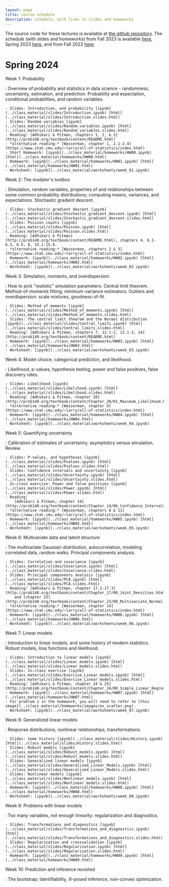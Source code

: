 ```yaml
---
layout: page
title: course schedule
description: schedule, with links to slides and homeworks
---
```


The source code for these lectures is available at
[the github repository](https://github.com/UOdsci/dsci345/).
The schedule (with slides and homeworks) from
Fall 2023 is available [here](fall_2023_schedule.html),
Spring 2023 [here](spring_2023_schedule.html),
and from Fall 2022 [here](fall_2022_schedule.html).

# Spring 2024

Week 1: Probability

: Overview of probability and statistics in data science -
    randomness, uncertainty, estimation, and prediction.
    Probability and expectation, conditional probabilities,
    and random variables.

    - Slides: Introduction, and probability [ipynb](../class_material/slides/Introduction.ipynb) [html](../class_material/slides/Introduction.slides.html)
    - Slides: Random variables [ipynb](../class_material/slides/Random_variables.ipynb) [html](../class_material/slides/Random_variables.slides.html)
    - Reading: [Adhikari & Pitman, chapters 1, 2, & 3](http://prob140.org/textbook/content/README.html)
    - *alternative reading:* [Wasserman, chapter 1, 2.1-2.4](https://www.stat.cmu.edu/~larry/all-of-statistics/index.html)
    - Short Homework: [ipynb](../class_material/homeworks/HW00.ipynb) [html](../class_material/homeworks/HW00.html)
    - Homework: [ipynb](../class_material/homeworks/HW01.ipynb) [html](../class_material/homeworks/HW01.html)
    - Worksheet: [ipynb](../class_material/worksheets/week_01.ipynb)

Week 2: The modeler's toolbox

: Simulation, random variables, properties of and relationships between
    some common probability distributions; computing means,
    variances, and expectations. Stochastic gradient descent.

    - Slides: Stochastic gradient descent [ipynb](../class_material/slides/Stochastic_gradient_descent.ipynb) [html](../class_material/slides/Stochastic_gradient_descent.slides.html)
    - Slides: Poisson counts [ipynb](../class_material/slides/Poisson.ipynb) [html](../class_material/slides/Poisson.slides.html)
    - Reading: [Adhikari & Pitman](http://prob140.org/textbook/content/README.html), chapters 4, 6.1-6.3, 6.5, 8, 15.1-15.4.
    - *alternative reading:* [Wasserman, chapters 2 & 3](https://www.stat.cmu.edu/~larry/all-of-statistics/index.html)
    - Homework: [ipynb](../class_material/homeworks/HW02.ipynb) [html](../class_material/homeworks/HW02.html)
    - Worksheet: [ipynb](../class_material/worksheets/week_02.ipynb)


Week 3: Simulation, moments, and overdispersion.

: How to pick "realistic" simulation parameters.
    Central limit theorem.
    Method-of-moments fitting; minimum-variance estimators.
    Outliers and overdispersion: scale mixtures, goodness-of-fit.

    - Slides: Method of moments [ipynb](../class_material/slides/Method_of_moments.ipynb) [html](../class_material/slides/Method_of_moments.slides.html)
    - Slides: The central limit theorem and the Normal distribution [ipynb](../class_material/slides/Central_limits.ipynb) [html](../class_material/slides/Central_limits.slides.html)
    - Reading: [Adhikari & Pitman, chapters 7, 12.1-2, 13.1-3, 14](http://prob140.org/textbook/content/README.html)
    - Homework: [ipynb](../class_material/homeworks/HW03.ipynb) [html](../class_material/homeworks/HW03.html)
    - Worksheet: [ipynb](../class_material/worksheets/week_03.ipynb)


Week 4: Model choice, categorical prediction, and likelihood.

: Likelihood, p-values, hypothesis testing, power and false positives,
    false discovery rates.

    - Slides: Likelihood [ipynb](../class_material/slides/Likelihood.ipynb) [html](../class_material/slides/Likelihood.slides.html)
    - Reading: [Adhikari & Pitman, chapter 20](http://prob140.org/textbook/content/Chapter_20/01_Maximum_Likelihood.html)
    - *alternative reading:* [Wasserman, chapter 9](https://www.stat.cmu.edu/~larry/all-of-statistics/index.html)
    - Homework: [ipynb](../class_material/homeworks/HW04.ipynb) [html](../class_material/homeworks/HW04.html)
    - Worksheet: [ipynb](../class_material/worksheets/week_04.ipynb)


Week 5: Quantifying uncertainty

: Calibration of estimates of uncertainty;
    asymptotics versus simulation. Review.

    - Slides: P-values, and hypotheses [ipynb](../class_material/slides/Pvalues.ipynb) [html](../class_material/slides/Pvalues.slides.html)
    - Slides: Confidence intervals and uncertainty [ipynb](../class_material/slides/Uncertainty.ipynb) [html](../class_material/slides/Uncertainty.slides.html)
    - In-class exercise: Power and false positives [ipynb](../class_material/slides/Power.ipynb) [html](../class_material/slides/Power.slides.html)
    - Reading:
        [Adhikari & Pitman, chapter 14](http://prob140.org/textbook/content/Chapter_14/06_Confidence_Intervals.html);
    - *alternative reading:* [Wasserman, chapters 8 & 11](https://www.stat.cmu.edu/~larry/all-of-statistics/index.html)
    - Homework: [ipynb](../class_material/homeworks/HW05.ipynb) [html](../class_material/homeworks/HW05.html)
    - Worksheet: [ipynb](../class_material/worksheets/week_05.ipynb)

<!--
    - Slides: Review [ipynb](../class_material/slides/Week_05_Review.ipynb) [html](../class_material/slides/Week_05_Review.slides.html)
        [Adhikari & Pitman, chapter 20](http://prob140.org/textbook/content/Chapter_20/03_Prior_and_Posterior.html)
-->

Week 6: Multivariate data and latent structure

: The multivariate Gaussian distribution, autocorrelation, modeling correlated data,
    random walks. Principal components analysis.

    - Slides: Correlation and covariance [ipynb](../class_material/slides/Covariance.ipynb) [html](../class_material/slides/Covariance.slides.html)
    - Slides: Principal components analysis [ipynb](../class_material/slides/PCA.ipynb) [html](../class_material/slides/PCA.slides.html)
    - Reading: [Adhikari & Pitman, chapter 17.1-17.3](http://prob140.org/textbook/content/Chapter_17/00_Joint_Densities.html)
        and [chapter 23](http://prob140.org/textbook/content/Chapter_23/00_Multivariate_Normal_RVs.html)
    - *alternative reading:* [Wasserman, chapter 14](https://www.stat.cmu.edu/~larry/all-of-statistics/index.html)
    - Homework: [ipynb](../class_material/homeworks/HW06.ipynb) [html](../class_material/homeworks/HW06.html)
    - Worksheet: [ipynb](../class_material/worksheets/week_06.ipynb)


Week 7: Linear models

: Introduction to linear models, and some history of modern statistics.
    Robust models, loss functions and likelihood.

    - Slides: Introduction to linear models [ipynb](../class_material/slides/Linear_models.ipynb) [html](../class_material/slides/Linear_models.slides.html)
    - Slides: In-class exercise [ipynb](../class_material/slides/Exercise_Linear_models.ipynb) [html](../class_material/slides/Exercise_Linear_models.slides.html)
    - Reading: [Adhikari & Pitman, chapter 24 & 25](http://prob140.org/textbook/content/Chapter_24/00_Simple_Linear_Regression.html)
    - Homework: [ipynb](../class_material/homeworks/HW07.ipynb) [html](../class_material/homeworks/HW07.html)
    - For problem 1 in the homework, you will need to refer to [this image](../class_material/homeworks/images/ex_scatter.png).
    - Worksheet: [ipynb](../class_material/worksheets/week_07.ipynb)

Week 8: Generalized linear models

: Response distributions, nonlinear relationships, transformations. <!-- Mixed models. -->

    - Slides: Some history [ipynb](../class_material/slides/History.ipynb) [html](../class_material/slides/History.slides.html)
    - Slides: Robust models [ipynb](../class_material/slides/Robust_models.ipynb) [html](../class_material/slides/Robust_models.slides.html)
    - Slides: Generalized linear models [ipynb](../class_material/slides/Generalized_Linear_Models.ipynb) [html](../class_material/slides/Generalized_Linear_Models.slides.html)
    - Slides: Nonlinear models [ipynb](../class_material/slides/Nonlinear_models.ipynb) [html](../class_material/slides/Nonlinear_models.slides.html)
    - Homework: [ipynb](../class_material/homeworks/HW08.ipynb) [html](../class_material/homeworks/HW08.html)
    - Worksheet: [ipynb](../class_material/worksheets/week_08.ipynb)


Week 9: Problems with linear models

: Too many variables, not enough linearity: regularization and diagnostics.

    - Slides: Transformations and diagnostics [ipynb](../class_material/slides/Transformations_and_diagnostics.ipynb) [html](../class_material/slides/Transformations_and_diagnostics.slides.html)
    - Slides: Regularization and crossvalidation [ipynb](../class_material/slides/Regularization.ipynb) [html](../class_material/slides/Regularization.slides.html)
    - Homework: [ipynb](../class_material/homeworks/HW09.ipynb) [html](../class_material/homeworks/HW09.html)


Week 10: Prediction and inference revisited

: The bootstrap; Identifiability, ill-posed inference, non-convex optimization.

<!--
    - Slides: Uncertainty and the bootstrap [ipynb](../class_material/slides/Bootstrap.ipynb) [html](../class_material/slides/Bootstrap.slides.html)
    - Slides: Interpolation and ill-posedness [ipynb](../class_material/slides/Ill_posedness.ipynb) [html](../class_material/slides/Ill_posedness.slides.html)
    - Slides: Review [ipynb](../class_material/slides/Review.ipynb) [html](../class_material/slides/Review.slides.html)
    - Reading: 
        [Adhikari DeNero & Wagner, chapter 13](https://inferentialthinking.com/chapters/13/2/Bootstrap.html)
    - *alternative reading:* [Wasserman, chapter 8](https://www.stat.cmu.edu/~larry/all-of-statistics/index.html)
    - Final: [ipynb](../class_material/homeworks/HW10.ipynb) [html](../class_material/homeworks/HW10.html) 
-->
